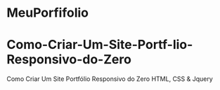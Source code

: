 # MeuPorfifolio

# Como-Criar-Um-Site-Portf-lio-Responsivo-do-Zero
Como Criar Um Site Portfólio Responsivo do Zero HTML, CSS &amp; Jquery

